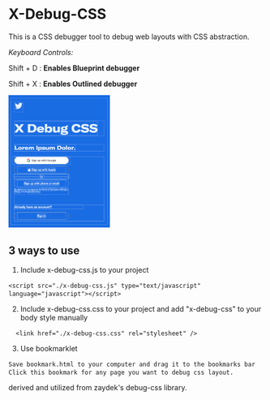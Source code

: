 # X-Debug-CSS

 This is a CSS debugger tool to debug web layouts with CSS abstraction.

  *Keyboard Controls:*

  Shift + D : **Enables Blueprint debugger**

  Shift + X : **Enables Outlined debugger**

  <img src="https://github.com/kozmozio/x-debug-css/blob/main/sample-twitter-login.png?raw=true" width="200"/>


## 3 ways to use


  1. Include x-debug-css.js to your project

  ~~~
  <script src="./x-debug-css.js" type="text/javascript" language="javascript"></script>
  ~~~


  2. Include x-debug-css.css to your project and add "x-debug-css" to your body style manually
  ~~~
    <link href="./x-debug-css.css" rel="stylesheet" />
  ~~~

  3. Use bookmarklet

    Save bookmark.html to your computer and drag it to the bookmarks bar
    Click this bookmark for any page you want to debug css layout.





derived and utilized from zaydek's debug-css library.
